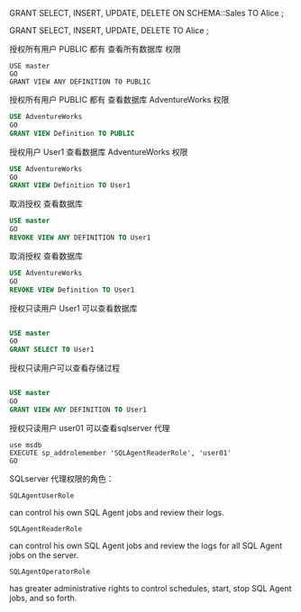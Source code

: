 GRANT SELECT, INSERT, UPDATE, DELETE ON SCHEMA::Sales TO Alice ;

GRANT SELECT, INSERT, UPDATE, DELETE TO Alice ;


授权所有用户 PUBLIC 都有 查看所有数据库 权限
```mysql
USE master 
GO 
GRANT VIEW ANY DEFINITION TO PUBLIC
```
授权所有用户 PUBLIC 都有 查看数据库 AdventureWorks  权限

```sql
USE AdventureWorks 
GO 
GRANT VIEW Definition TO PUBLIC
```
授权用户 User1  查看数据库 AdventureWorks  权限

```sql
USE AdventureWorks 
GO 
GRANT VIEW Definition TO User1
```
取消授权 查看数据库
```sql
USE master  
GO  
REVOKE VIEW ANY DEFINITION TO User1 
```
取消授权 查看数据库

```sql
USE AdventureWorks  
GO  
REVOKE VIEW Definition TO User1 
```

授权只读用户 User1 可以查看数据库
```sql

USE master 
GO 
GRANT SELECT TO User1

```


授权只读用户可以查看存储过程
```sql

USE master 
GO 
GRANT VIEW ANY DEFINITION TO User1

```

授权只读用户 user01 可以查看sqlserver 代理
```
use msdb
EXECUTE sp_addrolemember 'SQLAgentReaderRole', 'user01'
GO
```

SQLserver 代理权限的角色：

`SQLAgentUserRole`

can control his own SQL Agent jobs and review their logs.

`SQLAgentReaderRole`

can control his own SQL Agent jobs and review the logs for all SQL Agent jobs on the server.

`SQLAgentOperatorRole`

has greater administrative rights to control schedules, start, stop SQL Agent jobs, and so forth.
